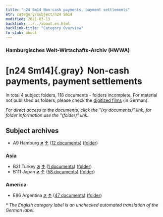 ```yaml
---
title: "n24 Sm14 Non-cash payments, payment settlements"
etr: category/subject/n24 Sm14
modified: 2021-03-13
backlink: ../../about.en.html
backlink-title: "Category Overview"
fn-stub: about
---
```


### Hamburgisches Welt-Wirtschafts-Archiv (HWWA)
# [n24 Sm14]{.gray}&#8201; Non-cash payments, payment settlements&#160; 





In total 4 subject folders, 118 documents - folders incomplete.
For material not published as folders, please check the [digitized films](/film/h1_sh) (in German).

_For direct access to the documents, click the "(xy documents)" link, for folder information use the "(folder)" link._

## Subject archives


- A9 Hamburg [**&nearr;**](../../../geo/i/140905/about.en.html "Hamburg (all folders)") [**&uarr;**](../../../geo/about.en.html#A9 "Country category system") (<a href="https://pm20.zbw.eu/dfgview/sh/140905,145376" title="about: Hamburg : Non-cash payments, payment settlements" target="_blank">12 documents</a>) ([folder](http://purl.org/pressemappe20/folder/sh/140905,145376))

### Asia

- B21 Turkey [**&nearr;**](../../../geo/i/141111/about.en.html "Turkey (all folders)") [**&uarr;**](../../../geo/about.en.html#B21 "Country category system") (<a href="https://pm20.zbw.eu/dfgview/sh/141111,145376" title="about: Turkey : Non-cash payments, payment settlements" target="_blank">1 documents</a>) ([folder](http://purl.org/pressemappe20/folder/sh/141111,145376))
- B111 Japan [**&nearr;**](../../../geo/i/141272/about.en.html "Japan (all folders)") [**&uarr;**](../../../geo/about.en.html#B111 "Country category system") (<a href="https://pm20.zbw.eu/dfgview/sh/141272,145376" title="about: Japan : Non-cash payments, payment settlements" target="_blank">58 documents</a>) ([folder](http://purl.org/pressemappe20/folder/sh/141272,145376))

### America

- E86 Argentina [**&nearr;**](../../../geo/i/141692/about.en.html "Argentina (all folders)") [**&uarr;**](../../../geo/about.en.html#E86 "Country category system") (<a href="https://pm20.zbw.eu/dfgview/sh/141692,145376" title="about: Argentina : Non-cash payments, payment settlements" target="_blank">47 documents</a>) ([folder](http://purl.org/pressemappe20/folder/sh/141692,145376))


_* The English category label is an unchecked automated translation of the German label._

